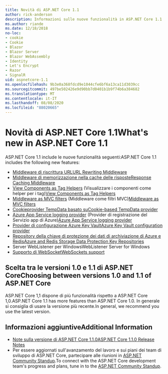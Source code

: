 ```yaml
---
title: Novità di ASP.NET Core 1.1
author: rick-anderson
description: Informazioni sulle nuove funzionalità in ASP.NET Core 1.1.
ms.author: riande
ms.date: 12/18/2018
no-loc:
- cookie
- Cookie
- Blazor
- Blazor Server
- Blazor WebAssembly
- Identity
- Let's Encrypt
- Razor
- SignalR
uid: aspnetcore-1.1
ms.openlocfilehash: 9b3e0a368fdcd9e1044cfe6bf6a13ca11d3039cc
ms.sourcegitcommit: 497be502426e9d90bb7d0401b1b9f74b6a384682
ms.translationtype: MT
ms.contentlocale: it-IT
ms.lasthandoff: 08/08/2020
ms.locfileid: "88020665"
---
```

# <a name="whats-new-in-aspnet-core-11"></a><span data-ttu-id="98d8f-103">Novità di ASP.NET Core 1.1</span><span class="sxs-lookup"><span data-stu-id="98d8f-103">What's new in ASP.NET Core 1.1</span></span>

<span data-ttu-id="98d8f-104">ASP.NET Core 1.1 include le nuove funzionalità seguenti:</span><span class="sxs-lookup"><span data-stu-id="98d8f-104">ASP.NET Core 1.1 includes the following new features:</span></span>

- [<span data-ttu-id="98d8f-105">Middleware di riscrittura URL</span><span class="sxs-lookup"><span data-stu-id="98d8f-105">URL Rewriting Middleware</span></span>](xref:fundamentals/url-rewriting)
- [<span data-ttu-id="98d8f-106">Middleware di memorizzazione nella cache delle risposte</span><span class="sxs-lookup"><span data-stu-id="98d8f-106">Response Caching Middleware</span></span>](xref:performance/caching/middleware)
- <span data-ttu-id="98d8f-107">[View Components as Tag Helpers](xref:mvc/views/view-components#invoking-a-view-component-as-a-tag-helper) (Visualizzare i componenti come helper per i tag)</span><span class="sxs-lookup"><span data-stu-id="98d8f-107">[View Components as Tag Helpers](xref:mvc/views/view-components#invoking-a-view-component-as-a-tag-helper)</span></span>
- <span data-ttu-id="98d8f-108">[Middleware as MVC filters](xref:mvc/controllers/filters#using-middleware-in-the-filter-pipeline) (Middleware come filtri MVC)</span><span class="sxs-lookup"><span data-stu-id="98d8f-108">[Middleware as MVC filters](xref:mvc/controllers/filters#using-middleware-in-the-filter-pipeline)</span></span>
- [<span data-ttu-id="98d8f-109">Cookieprovider TempData basato su</span><span class="sxs-lookup"><span data-stu-id="98d8f-109">Cookie-based TempData provider</span></span>](xref:fundamentals/app-state#tempdata)
- <span data-ttu-id="98d8f-110">[Azure App Service logging provider](xref:fundamentals/logging/index#azure-app-service-provider) (Provider di registrazione del Servizio app di Azure)</span><span class="sxs-lookup"><span data-stu-id="98d8f-110">[Azure App Service logging provider](xref:fundamentals/logging/index#azure-app-service-provider)</span></span>
- [<span data-ttu-id="98d8f-111">Provider di configurazione Azure Key Vault</span><span class="sxs-lookup"><span data-stu-id="98d8f-111">Azure Key Vault configuration provider</span></span>](xref:security/key-vault-configuration)
- [<span data-ttu-id="98d8f-112">Repository della chiave di protezione dei dati di archiviazione di Azure e Redis</span><span class="sxs-lookup"><span data-stu-id="98d8f-112">Azure and Redis Storage Data Protection Key Repositories</span></span>](xref:security/data-protection/implementation/key-storage-providers)
- <span data-ttu-id="98d8f-113">Server WebListener per Windows</span><span class="sxs-lookup"><span data-stu-id="98d8f-113">WebListener Server for Windows</span></span>
- [<span data-ttu-id="98d8f-114">Supporto di WebSocket</span><span class="sxs-lookup"><span data-stu-id="98d8f-114">WebSockets support</span></span>](xref:fundamentals/websockets)

## <a name="choosing-between-versions-10-and-11-of-aspnet-core"></a><span data-ttu-id="98d8f-115">Scelta tra le versioni 1.0 e 1.1 di ASP.NET Core</span><span class="sxs-lookup"><span data-stu-id="98d8f-115">Choosing between versions 1.0 and 1.1 of ASP.NET Core</span></span>

<span data-ttu-id="98d8f-116">ASP.NET Core 1,1 dispone di più funzionalità rispetto a ASP.NET Core 1,0.</span><span class="sxs-lookup"><span data-stu-id="98d8f-116">ASP.NET Core 1.1 has more features than ASP.NET Core 1.0.</span></span> <span data-ttu-id="98d8f-117">In generale si consiglia di usare la versione più recente.</span><span class="sxs-lookup"><span data-stu-id="98d8f-117">In general, we recommend you use the latest version.</span></span>

## <a name="additional-information"></a><span data-ttu-id="98d8f-118">Informazioni aggiuntive</span><span class="sxs-lookup"><span data-stu-id="98d8f-118">Additional Information</span></span>

- [<span data-ttu-id="98d8f-119">Note sulla versione di ASP.NET Core 1.1.0</span><span class="sxs-lookup"><span data-stu-id="98d8f-119">ASP.NET Core 1.1.0 Release Notes</span></span>](https://github.com/dotnet/aspnetcore/releases/tag/1.1.0)
- <span data-ttu-id="98d8f-120">Per essere aggiornati sull'avanzamento del lavoro e sui piani dei team di sviluppo di ASP.NET Core, partecipare alle riunioni in [ASP.NET Community Standup](https://live.asp.net/).</span><span class="sxs-lookup"><span data-stu-id="98d8f-120">To connect with the ASP.NET Core development team's progress and plans, tune in to the [ASP.NET Community Standup](https://live.asp.net/).</span></span>
